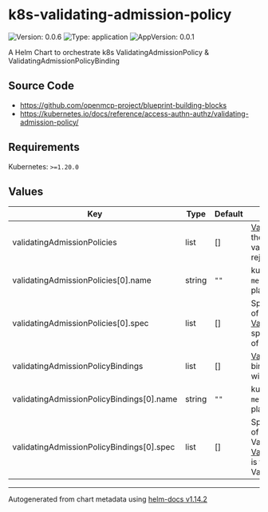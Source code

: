 

# k8s-validating-admission-policy

![Version: 0.0.6](https://img.shields.io/badge/Version-0.0.6-informational?style=flat-square) ![Type: application](https://img.shields.io/badge/Type-application-informational?style=flat-square) ![AppVersion: 0.0.1](https://img.shields.io/badge/AppVersion-0.0.1-informational?style=flat-square)

A Helm Chart to orchestrate k8s ValidatingAdmissionPolicy & ValidatingAdmissionPolicyBinding

## Source Code

* <https://github.com/openmcp-project/blueprint-building-blocks>
* <https://kubernetes.io/docs/reference/access-authn-authz/validating-admission-policy/>

## Requirements

Kubernetes: `>=1.20.0`

## Values

| Key | Type | Default | Description |
|-----|------|---------|-------------|
| validatingAdmissionPolicies | list | [] | [ValidatingAdmissionPolicy](https://kubernetes.io/docs/reference/kubernetes-api/policy-resources/validating-admission-policy-v1/) describes the definition of an admission validation policy that accepts or rejects an object without changing it. |
| validatingAdmissionPolicies[0].name | string | `""` | kubernetes crossplane object `metadata.name` on managed control plane. |
| validatingAdmissionPolicies[0].spec | list | [] | Specification of the desired behavior of the ValidatingAdmissionPolicy. [ValidatingAdmissionPolicySpec](https://kubernetes.io/docs/reference/kubernetes-api/policy-resources/validating-admission-policy-v1/) is the specification of the desired behavior of the AdmissionPolicy. |
| validatingAdmissionPolicyBindings | list | [] | [ValidatingAdmissionPolicyBinding](https://kubernetes.io/docs/reference/kubernetes-api/policy-resources/validating-admission-policy-binding-v1/) binds the ValidatingAdmissionPolicy with paramerized resources. |
| validatingAdmissionPolicyBindings[0].name | string | `""` | kubernetes crossplane object `metadata.name` on managed control plane. |
| validatingAdmissionPolicyBindings[0].spec | list | [] | Specification of the desired behavior of the ValidatingAdmissionPolicyBinding. [ValidatingAdmissionPolicyBindingSpec](https://kubernetes.io/docs/reference/kubernetes-api/policy-resources/validating-admission-policy-binding-v1/) is the specification of the ValidatingAdmissionPolicyBinding. |

----------------------------------------------
Autogenerated from chart metadata using [helm-docs v1.14.2](https://github.com/norwoodj/helm-docs/releases/v1.14.2)